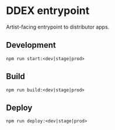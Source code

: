 # DDEX entrypoint

Artist-facing entrypoint to distributor apps.

## Development
```
npm run start:<dev|stage|prod>
```

## Build
```
npm run build:<dev|stage|prod>
```

## Deploy
```
npm run deploy:<dev|stage|prod>
```
